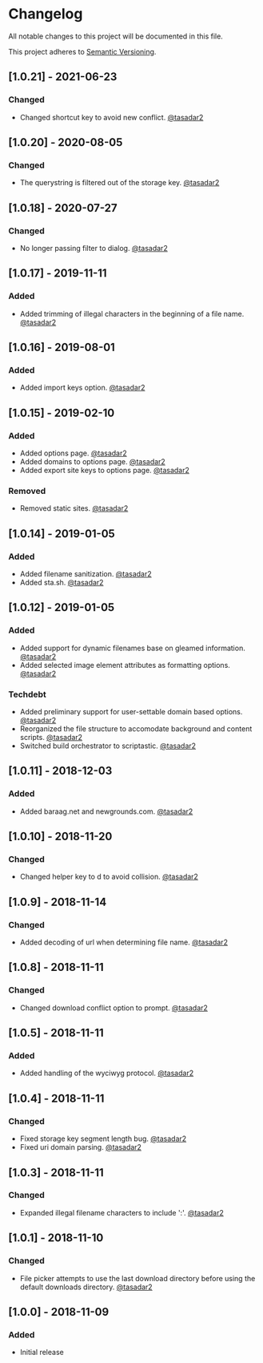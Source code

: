 # Changelog
All notable changes to this project will be documented in this file.

This project adheres to [Semantic Versioning](https://semver.org/spec/v2.0.0.html).

## [1.0.21] - 2021-06-23
### Changed
- Changed shortcut key to avoid new conflict. [@tasadar2](https://github.com/tasadar2)

## [1.0.20] - 2020-08-05
### Changed
- The querystring is filtered out of the storage key. [@tasadar2](https://github.com/tasadar2)

## [1.0.18] - 2020-07-27
### Changed
- No longer passing filter to dialog. [@tasadar2](https://github.com/tasadar2)

## [1.0.17] - 2019-11-11
### Added
- Added trimming of illegal characters in the beginning of a file name. [@tasadar2](https://github.com/tasadar2)

## [1.0.16] - 2019-08-01
### Added
- Added import keys option. [@tasadar2](https://github.com/tasadar2)

## [1.0.15] - 2019-02-10
### Added
- Added options page. [@tasadar2](https://github.com/tasadar2)
- Added domains to options page. [@tasadar2](https://github.com/tasadar2)
- Added export site keys to options page. [@tasadar2](https://github.com/tasadar2)

### Removed
- Removed static sites. [@tasadar2](https://github.com/tasadar2)

## [1.0.14] - 2019-01-05
### Added
- Added filename sanitization. [@tasadar2](https://github.com/tasadar2)
- Added sta.sh. [@tasadar2](https://github.com/tasadar2)

## [1.0.12] - 2019-01-05
### Added
- Added support for dynamic filenames base on gleamed information. [@tasadar2](https://github.com/tasadar2)
- Added selected image element attributes as formatting options. [@tasadar2](https://github.com/tasadar2)

### Techdebt
- Added preliminary support for user-settable domain based options. [@tasadar2](https://github.com/tasadar2)
- Reorganized the file structure to accomodate background and content scripts.  [@tasadar2](https://github.com/tasadar2)
- Switched build orchestrator to scriptastic. [@tasadar2](https://github.com/tasadar2)

## [1.0.11] - 2018-12-03
### Added
- Added baraag.net and newgrounds.com. [@tasadar2](https://github.com/tasadar2)

## [1.0.10] - 2018-11-20
### Changed
- Changed helper key to d to avoid collision. [@tasadar2](https://github.com/tasadar2)

## [1.0.9] - 2018-11-14
### Changed
- Added decoding of url when determining file name. [@tasadar2](https://github.com/tasadar2)

## [1.0.8] - 2018-11-11
### Changed
- Changed download conflict option to prompt. [@tasadar2](https://github.com/tasadar2)

## [1.0.5] - 2018-11-11
### Added
- Added handling of the wyciwyg protocol. [@tasadar2](https://github.com/tasadar2)

## [1.0.4] - 2018-11-11
### Changed
- Fixed storage key segment length bug. [@tasadar2](https://github.com/tasadar2)
- Fixed uri domain parsing. [@tasadar2](https://github.com/tasadar2)

## [1.0.3] - 2018-11-11
### Changed
- Expanded illegal filename characters to include ':'. [@tasadar2](https://github.com/tasadar2)

## [1.0.1] - 2018-11-10
### Changed
- File picker attempts to use the last download directory before using the default downloads directory. [@tasadar2](https://github.com/tasadar2)

## [1.0.0] - 2018-11-09
### Added
- Initial release

